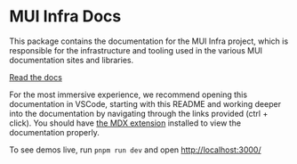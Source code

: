 # MUI Infra Docs

This package contains the documentation for the MUI Infra project, which is responsible for the infrastructure and tooling used in the various MUI documentation sites and libraries.

[Read the docs](./app/page.mdx)

For the most immersive experience, we recommend opening this documentation in VSCode, starting with this README and working deeper into the documentation by navigating through the links provided (ctrl + click). You should have [the MDX extension](https://marketplace.visualstudio.com/items?itemName=unifiedjs.vscode-mdx) installed to view the documentation properly.

To see demos live, run `pnpm run dev` and open <http://localhost:3000/>
